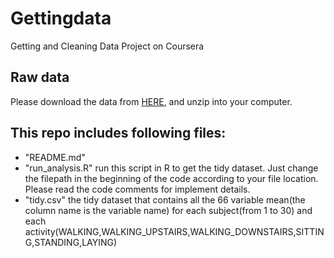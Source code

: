 Gettingdata
===========

Getting and Cleaning Data Project on Coursera
## Raw data
Please download the data from [HERE](https://d396qusza40orc.cloudfront.net/getdata%2Fprojectfiles%2FUCI%20HAR%20Dataset.zip), and unzip into your computer.

## This repo includes following files:
* "README.md"
* "run_analysis.R" run this script in R to get the tidy dataset. Just change the filepath in the beginning of the code according to your file location. Please read the code comments for implement details.
* "tidy.csv" the tidy dataset that contains all the 66 variable mean(the column name is the variable name) for each subject(from 1 to 30) and each activity(WALKING,WALKING_UPSTAIRS,WALKING_DOWNSTAIRS,SITTING,STANDING,LAYING) 
